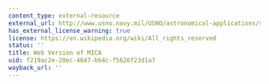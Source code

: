 ```yaml
---
content_type: external-resource
external_url: http://www.usno.navy.mil/USNO/astronomical-applications/software-products/mica
has_external_license_warning: true
license: https://en.wikipedia.org/wiki/All_rights_reserved
status: ''
title: Web Version of MICA
uid: f219ac2e-28ec-4647-bb4c-f5626f23d1a7
wayback_url: ''
---
```

